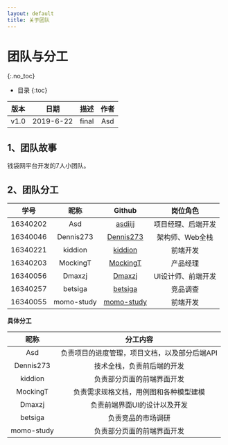 ```yaml
---
layout: default
title: 关于团队
---
```


# 团队与分工
{:.no_toc}

* 目录
{:toc}

| 版本 |   日期    | 描述 |  作者   |
| :--: | :-------: | :--: | :-----: |
| v1.0 | 2019-6-22 | final | Asd |

## 1、团队故事

钱袋网平台开发的7人小团队。

## 2、团队分工

|学号|昵称|Github|岗位角色|
|:--:|:--:|:--:|:--:|
|16340202|Asd|[asdiijj](https://github.com/asdiijj)|项目经理、后端开发|
|16340046|Dennis273|[Dennis273](https://github.com/Dennis273)|架构师、Web全栈|
|16340221|kiddion|[kiddion](https://github.com/kiddion)|前端开发|
|16340203|MockingT|[MockingT](https://github.com/MockingT)|产品经理|
|16340056|Dmaxzj|[Dmaxzj](https://github.com/Dmaxzj)|UI设计师、前端开发|
|16340257|betsiga|[betsiga](https://github.com/betsiga)|竞品调查|
|16340055|momo-study|[momo-study](https://github.com/momo-study)|前端开发|

**具体分工**

|昵称|分工内容|
|:--:|:--:|
|Asd|负责项目的进度管理，项目文档，以及部分后端API|
|Dennis273|技术全栈，负责前后端的开发|
|kiddion|负责部分页面的前端界面开发|
|MockingT|负责需求规格文档，用例图和各种模型建模|
|Dmaxzj|负责前端界面UI的设计以及开发|
|betsiga|负责竞品的市场调研|
|momo-study|负责部分页面的前端界面开发|
